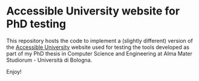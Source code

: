 # Accessible University website for PhD testing

This repository hosts the code to implement a (slightly different) version of the [Accessible University](https://www.washington.edu/accesscomputing/AU/) website used for testing the tools developed as part of my PhD thesis in Computer Science and Engineering at Alma Mater Studiorum - Università di Bologna.

Enjoy!

